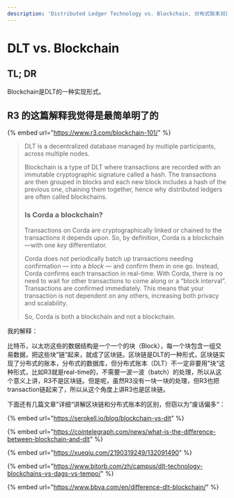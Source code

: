 ```yaml
---
description: 'Distributed Ledger Technology vs. Blockchain, 分布式账本对比区块链'
---
```


# DLT vs. Blockchain

## TL; DR

Blockchain是DLT的一种实现形式。

## R3 的这篇解释我觉得是最简单明了的

{% embed url="https://www.r3.com/blockchain-101/" %}

> DLT is a decentralized database managed by multiple participants, across multiple nodes. 
>
> Blockchain is a type of DLT where transactions are recorded with an immutable cryptographic signature called a hash. The transactions are then grouped in blocks and each new block includes a hash of the previous one, chaining them together, hence why distributed ledgers are often called blockchains.
>
> ### Is Corda a blockchain?
>
> Transactions on Corda are cryptographically linked or chained to the transactions it depends upon. So, by definition, Corda is a blockchain—with one _key_ differentiator.
>
> Corda does _not_ periodically batch up transactions needing confirmation — into a _block —_ and confirm them in one go. Instead, Corda confirms each transaction in real-time. With Corda, there is no need to wait for other transactions to come along or a “block interval”. Transactions are confirmed immediately. This means that your transaction is not dependent on any others, increasing both privacy and scalability.
>
> So, Corda is both a blockchain and not a blockchain.

我的解释：

比特币，以太坊这些的数据结构是一个一个的块（Block），每一个块包含一组交易数据，把这些块”链“起来，就成了区块链。区块链是DLT的一种形式，区块链实现了分布式的账本，分布式的数据库，但分布式账本（DLT）不一定非要用”块“这种形式，比如R3就是real-time的，不需要一波一波（batch）的处理，所以从这个意义上讲，R3不是区块链。但是呢，虽然R3没有一块一块的处理，但R3也把transaction链起来了，所以从这个角度上讲R3也是区块链。

下面还有几篇文章”详细“讲解区块链和分布式账本的区别，但窃以为”废话偏多“：

{% embed url="https://serokell.io/blog/blockchain-vs-dlt" %}

{% embed url="https://cointelegraph.com/news/what-is-the-difference-between-blockchain-and-dlt" %}

{% embed url="https://xueqiu.com/2190319249/132091490" %}

{% embed url="https://www.bitorb.com/zh/campus/dlt-technology-blockchains-vs-dags-vs-tempo/" %}

{% embed url="https://www.bbva.com/en/difference-dlt-blockchain/" %}





